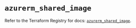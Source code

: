 # `azurerm_shared_image`

Refer to the Terraform Registry for docs: [`azurerm_shared_image`](https://registry.terraform.io/providers/hashicorp/azurerm/4.9.0/docs/resources/shared_image).
